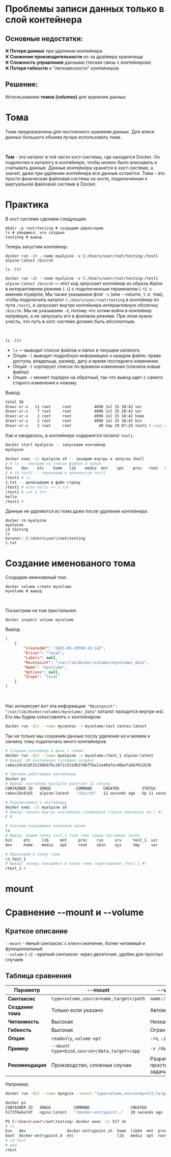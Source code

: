 # Проблемы записи данных только в слой контейнера

## Основные недостатки:

❌ **Потеря данных** при удалении контейнера  
❌ **Снижение производительности** из-за драйвера хранилища  
❌ **Сложность управления** данными (тесная связь с контейнером)  
❌ **Потеря гибкости** и "легковесности" контейнеров

## Решение:
Использование **томов (volumes)** для хранения данных

# Тома
Тома предназначены для постоянного хранения данных. Для аписи данных большого объема лучше использовать тома. 

<br>

**Том** - это каталог в той части хост-системы, где находится Docker. Он подключен к каталогу в контейнере, чтобы можно было аписывать и считывать данные. Данные контейнера хранятся в хост-системе, а значит, даже при удалении контейнера
все данные остаются. Тома - это просто физическая файловая система на хосте, подключенная к виртуальной файловой системе в Docker.  

# Практика
В хост системе сделаем следующее:
```shell
mkdir -p root/testing # создадим директорию
ls # убедимся, что создано
testinng # вывод 
```

Теперь запустим контейнер:
```shell
docker run -it --name myalpine -v C:/Users/user/root/testing:/test1 alpine:latest /bin/sh

ls -ltr
```
`docker run -it --name myalpine -v C:/Users/user/root/testing:/test1 alpine:latest /bin/sh` — этот код запускает контейнер из образа Alpine в интерактивном режиме (`-i`) с подключенным терминалом (`-t`). с именем myalpine, Мы также
указываем флаг `-v` (или --volume, т. е. том), чтобы подключить каталог `C:/Users/user/root/testing` в контейнер по пути `/test1`, и запускает внутри контейнера интерактивную оболочку `/bin/sh`. Мы не указываем `-d`, потому что хотим войти в контейнер напрямую, а не запускать его в фоновом режиме. При этом нужно учесть, что путь в хотс системе должен быть абсолютным.   

<br> 

`ls -ltr`
- `ls` — выводит список файлов и папок в текущем каталоге.  
- Опция `-l` выводит подробную информацию о каждом файле: права доступа, владельца, размер, дату и время последнего изменения.  
- Опция `-t` сортирует список по времени изменения (сначала новые файлы).  
- Опция `-r` меняет порядок на обратный, так что вывод идет с самого старого изменения к новому.  

Вывод:  
```bash
total 56
drwxr-xr-x   11 root     root          4096 Jul 15 10:42 var
drwxr-xr-x    7 root     root          4096 Jul 15 10:42 usr
drwxr-xr-x    2 root     root          4096 Jul 15 10:42 home
drwxr-xr-x    2 root     root          4096 Jul 15 10:42 bin
drwxr-xr-x    2 root     root            40 Sep 29 07:24 test1 # наша директория
```

Как и ожидалось, в контейнере содержится каталог `test1`.  
```bash
docker start myalpine -- запускаем контейнер
myalpine

docker exec -it myalpine sh -- заходим внутрь и запуска shell
/ # ls -- смотрим на список файлов и папок
bin    dev    etc    home   lib    media  mnt    opt    proc   root   run    sbin   srv    sys    test1  tmp    usr    var
/ # cd test1 -- переходим в прокинутую test1
/test1 # ls
1.txt -- дописываем в файл строку 
/test1 # echo hello >> 1.txt
/test1 # cat 1.txt
hello
/test1 #
```
Данные не удаляются из тома даже после удаления контейнера:
```shell
docker rm myalpine
myalpine
cd testing
ls
Каталог: C:\Users\user\root\testing
1.txt
```

# Создание именованого тома
Создадим именованый том:
```shell
docker volume create myvolume
myvolume # вывод
```

<br>

Посмотрим на том пристальнее:
```shell
docker inspect volume myvolume
```
Вывод:
```json
[
    {
        "CreatedAt": "2025-09-29T08:43:14Z",
        "Driver": "local",
        "Labels": null,
        "Mountpoint": "/var/lib/docker/volumes/myvolume/_data",
        "Name": "myvolume",
        "Options": null,
        "Scope": "local"
    }
]
``` 

<br> 

Нас интересует вот эта информация: `"Mountpoint": "/var/lib/docker/volumes/myvolume/_data"` каталог находится внутри wsl.
Его мы будем сопоставлять с контейнером.  
```bash
docker run -dit --name mycentos -v myvolume:test centos:latest
```
Так не только мы сохраним данные послу удаления но и можем к ожнмоу тому подключать много контейнеров.
```bash
# Создаем контейнер в фоне с томом
docker run -dit --name myalpine -v myvolume:/test_1 alpine:latest
# Вывод: ID контейнера (успешно создан)
cabec24c61d531298b976c2b71c553db378bffbe11e40afec46befa6bf012b38

# Смотрим работающие контейнеры
docker ps
# Вывод: контейнер myalpine работает 11 секунд
CONTAINER ID   IMAGE           COMMAND     CREATED          STATUS          PORTS     NAMES
cabec24c61d5   alpine:latest   "/bin/sh"   12 seconds ago   Up 11 seconds             myalpine

# Подключаемся к контейнеру
docker exec -it myalpine sh
# Вывод: попали внутрь контейнера (командная строка сменилась на / #)
/ # 

# Смотрим содержимое корневой папки
ls
# Вывод: видим папку test_1 (наш том) среди системных папок
bin     etc     lib     mnt     proc    run     srv     test_1  usr
dev     home    media   opt     root    sbin    sys     tmp     var

# Переходим в папку тома
cd test_1
# Вывод: теперь находимся в папке тома (приглашение /test_1 #)
/test_1 # 
```

# mount
# Сравнение --mount и --volume

## Краткое описание

`--mount` - явный синтаксис с ключ=значение, более читаемый и функциональный  
`--volume` (`-v`) - краткий синтаксис через двоеточия, удобен для простых случаев

## Таблица сравнения

| Параметр | --mount | --volume |
|----------|---------|----------|
| **Синтаксис** | `type=volume,source=name,target=/path` | `name:/path` |
| **Создание тома** | Только если указано | Автоматически |
| **Читаемость** | Высокая | Низкая |
| **Гибкость** | Высокая | Ограниченная |
| **Опции** | `readonly`, `volume-opt` | `:ro`, `:z` |
| **Пример** | `--mount type=bind,source=/data,target=/app` | `-v /data:/app` |
| **Рекомендация** | Производство, сложные случаи | Разработка, простые задачи |

Например:
```bash
docker run -dit --name mynginx --mount "type=volume,source=myvol2,target=/test" nginx:latest
```
```bash
docker ps
CONTAINER ID   IMAGE          COMMAND                  CREATED          STATUS          PORTS     NAMES
5173f6ebe7df   nginx:latest   "/docker-entrypoint.…"   20 seconds ago   Up 19 seconds   80/tcp    mynginx
```
```bash
PS C:\Users\user\root\testing> docker exec -it 517 sh
# ls
bin   dev                  docker-entrypoint.sh  home  lib64  mnt  proc  run   srv  test  usr
boot  docker-entrypoint.d  etc                   lib   media  opt  root  sbin  sys  tmp   var
# cd test
# pwd
/test
```
